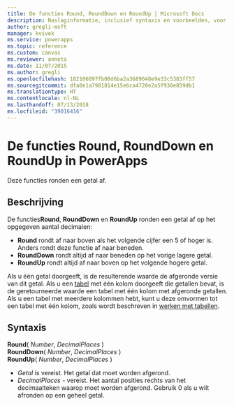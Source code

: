 ```yaml
---
title: De functies Round, RoundDown en RoundUp | Microsoft Docs
description: Naslaginformatie, inclusief syntaxis en voorbeelden, voor de functies Round, RoundDown en RoundUp in PowerApps
author: gregli-msft
manager: kvivek
ms.service: powerapps
ms.topic: reference
ms.custom: canvas
ms.reviewer: anneta
ms.date: 11/07/2015
ms.author: gregli
ms.openlocfilehash: 182106097fb08d6ba2a3689048e9e33c5383ff57
ms.sourcegitcommit: dfa0e1a7981814e15e6ca4720e2a5f930e859db1
ms.translationtype: HT
ms.contentlocale: nl-NL
ms.lasthandoff: 07/13/2018
ms.locfileid: "39016416"
---
```

# <a name="round-rounddown-and-roundup-functions-in-powerapps"></a>De functies Round, RoundDown en RoundUp in PowerApps
Deze functies ronden een getal af.

## <a name="description"></a>Beschrijving
De functies**Round**, **RoundDown** en **RoundUp** ronden een getal af op het opgegeven aantal decimalen:

* **Round** rondt af naar boven als het volgende cijfer een 5 of hoger is. Anders rondt deze functie af naar beneden.
* **RoundDown** rondt altijd af naar beneden op het vorige lagere getal.
* **RoundUp** rondt altijd af naar boven op het volgende hogere getal.

Als u één getal doorgeeft, is de resulterende waarde de afgeronde versie van dit getal.  Als u een [tabel](../working-with-tables.md) met één kolom doorgeeft die getallen bevat, is de geretourneerde waarde een tabel met één kolom met afgeronde getallen. Als u een tabel met meerdere kolommen hebt, kunt u deze omvormen tot een tabel met één kolom, zoals wordt beschreven in [werken met tabellen](../working-with-tables.md).

## <a name="syntax"></a>Syntaxis
**Round**( *Number*, *DecimalPlaces* )<br>**RoundDown**( *Number*, *DecimalPlaces* )<br>**RoundUp**( *Number*, *DecimalPlaces* )

* *Getal* is vereist. Het getal dat moet worden afgerond.
* *DecimalPlaces* - vereist.  Het aantal posities rechts van het decimaalteken waarop moet worden afgerond.  Gebruik 0 als u wilt afronden op een geheel getal.  

